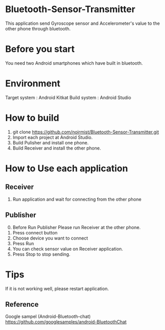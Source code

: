 # Bluetooth-Sensor-Transmitter
This application send Gyroscope sensor and Accelerometer's value to the other phone through bluetooth.

# Before you start
You need two Android smartphones which have built in bluetooth.

# Environment

Target system : Android Kitkat
Build system  : Android Studio

# How to build
1. git clone https://github.com/noirmist/Bluetooth-Sensor-Transmitter.git
2. Import each project at Android Studio.
3. Build Pulisher and install one phone.
4. Build Receiver and install the other phone.

# How to Use each application
## Receiver
1. Run application and wait for connecting from the other phone

## Publisher
0. Before Run Publisher Please run Receiver at the other phone.
1. Press connect button
2. Choose device you want to connect
3. Press Run
4. You can check sensor value on Receiver application.
5. Press Stop to stop sending.

# Tips
If it is not working well, please restart application.

## Reference
Google sampel (Android-Bluetooth-chat)
https://github.com/googlesamples/android-BluetoothChat

